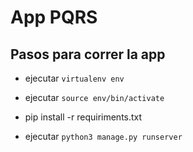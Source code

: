 # App PQRS

## Pasos para correr la app

- ejecutar ```virtualenv env```
- ejecutar ```source env/bin/activate```

- pip install -r requiriments.txt

- ejecutar ```python3 manage.py runserver```
